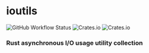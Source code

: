 # ioutils

![GitHub Workflow Status](https://img.shields.io/github/workflow/status/candyc1oud/ioutils/CI?logo=github-actions&style=flat-square)
![Crates.io](https://img.shields.io/crates/d/iotuils?logo=rust&style=flat-square)
![Crates.io](https://img.shields.io/crates/v/ioutils?logo=fitbit&style=flat-square)

### Rust asynchronous I/O usage utility collection
